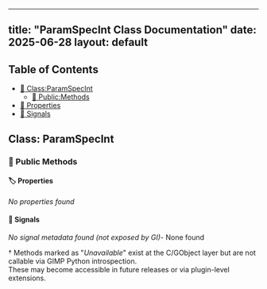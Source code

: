 <!-- Formatted by A³BS formatter.py -->
<!-- Generated by A³BS document.py -->
---
title: "ParamSpecInt Class Documentation"
date: 2025-06-28
layout: default
---

## Table of Contents
- [🔧 Class:ParamSpecInt](#class-paramspecint)
  - [ 🔹 Public:Methods](#public-methods)
- [🔧 Properties](#properties-)
- [🔧 Signals](#signals-)
## Class: ParamSpecInt
### 🔹 Public Methods
<a name="public-methods"></a>
#### 🏷️ Properties
<a name="properties-"></a>
_No properties found_
#### 📣 Signals
<a name="signals-"></a>
_No signal metadata found (not exposed by GI)_- None found

† Methods marked as "_Unavailable_" exist at the C/GObject layer but are not callable via GIMP Python introspection.  
These may become accessible in future releases or via plugin-level extensions.